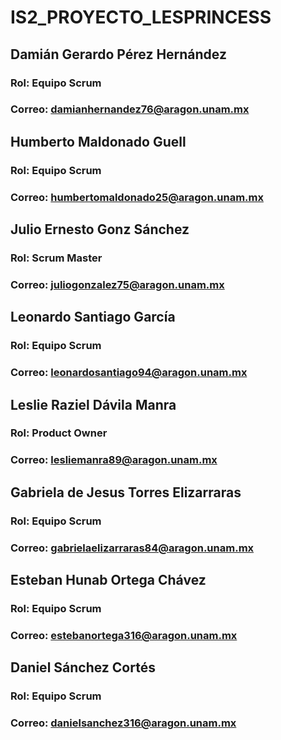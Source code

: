 # IS2_PROYECTO_LESPRINCESS 

## Damián Gerardo Pérez Hernández
### Rol: Equipo Scrum
### Correo: damianhernandez76@aragon.unam.mx
## Humberto Maldonado Guell
### Rol: Equipo Scrum
### Correo: humbertomaldonado25@aragon.unam.mx
## Julio Ernesto Gonz Sánchez
### Rol: Scrum Master
### Correo: juliogonzalez75@aragon.unam.mx
## Leonardo Santiago García
### Rol: Equipo Scrum
### Correo: leonardosantiago94@aragon.unam.mx
## Leslie Raziel Dávila Manra
### Rol: Product Owner
### Correo: lesliemanra89@aragon.unam.mx
## Gabriela de Jesus Torres Elizarraras
### Rol: Equipo Scrum
### Correo: gabrielaelizarraras84@aragon.unam.mx
## Esteban Hunab Ortega Chávez 
### Rol: Equipo Scrum
### Correo: estebanortega316@aragon.unam.mx
## Daniel Sánchez Cortés
### Rol: Equipo Scrum
### Correo: danielsanchez316@aragon.unam.mx
